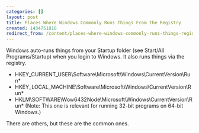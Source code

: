 ```yaml
---
categories: []
layout: post
title: Places Where Windows Commonly Runs Things From the Registry
created: 1434751818
redirect_from: /content/places-where-windows-commonly-runs-things-registry
---
```

Windows auto-runs things from your Startup folder (see Start/All Programs/Startup) when you login to Windows.  It also runs things via the registry. 

* HKEY_CURRENT_USER\Software\Microsoft\Windows\CurrentVersion\Run*
* HKEY_LOCAL_MACHINE\Software\Microsoft\Windows\CurrentVersion\Run*
* HKLM\SOFTWARE\Wow6432Node\Microsoft\Windows\CurrentVersion\Run*  (Note: This one is relevant for running 32-bit programs on 64-bit Windows.)

There are others, but these are the common ones.
